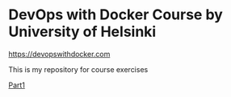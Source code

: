 # DevOps with Docker Course by University of Helsinki
https://devopswithdocker.com

This is my repository for course exercises

[Part1](https://github.com/flyingstick22/DevOps-with-Docker/tree/main/part1)




